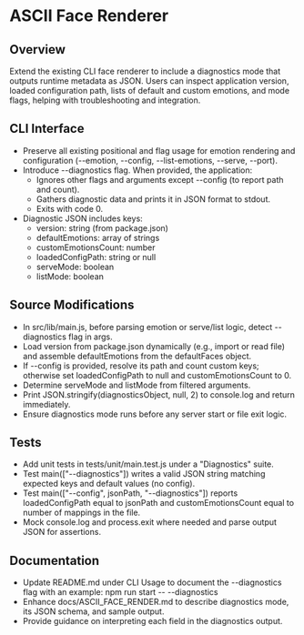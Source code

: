 # ASCII Face Renderer

## Overview
Extend the existing CLI face renderer to include a diagnostics mode that outputs runtime metadata as JSON. Users can inspect application version, loaded configuration path, lists of default and custom emotions, and mode flags, helping with troubleshooting and integration.

## CLI Interface
- Preserve all existing positional and flag usage for emotion rendering and configuration (--emotion, --config, --list-emotions, --serve, --port).
- Introduce --diagnostics flag. When provided, the application:
  - Ignores other flags and arguments except --config (to report path and count).
  - Gathers diagnostic data and prints it in JSON format to stdout.
  - Exits with code 0.
- Diagnostic JSON includes keys:
  - version: string (from package.json)
  - defaultEmotions: array of strings
  - customEmotionsCount: number
  - loadedConfigPath: string or null
  - serveMode: boolean
  - listMode: boolean

## Source Modifications
- In src/lib/main.js, before parsing emotion or serve/list logic, detect --diagnostics flag in args.
- Load version from package.json dynamically (e.g., import or read file) and assemble defaultEmotions from the defaultFaces object.
- If --config is provided, resolve its path and count custom keys; otherwise set loadedConfigPath to null and customEmotionsCount to 0.
- Determine serveMode and listMode from filtered arguments.
- Print JSON.stringify(diagnosticsObject, null, 2) to console.log and return immediately.
- Ensure diagnostics mode runs before any server start or file exit logic.

## Tests
- Add unit tests in tests/unit/main.test.js under a "Diagnostics" suite.
- Test main(["--diagnostics"]) writes a valid JSON string matching expected keys and default values (no config).
- Test main(["--config", jsonPath, "--diagnostics"]) reports loadedConfigPath equal to jsonPath and customEmotionsCount equal to number of mappings in the file.
- Mock console.log and process.exit where needed and parse output JSON for assertions.

## Documentation
- Update README.md under CLI Usage to document the --diagnostics flag with an example:
  npm run start -- --diagnostics
- Enhance docs/ASCII_FACE_RENDER.md to describe diagnostics mode, its JSON schema, and sample output.
- Provide guidance on interpreting each field in the diagnostics output.
